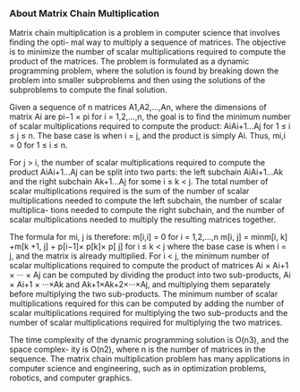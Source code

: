 
### About Matrix Chain Multiplication
Matrix chain multiplication is a problem in computer science that involves finding the opti-
mal way to multiply a sequence of matrices. The objective is to minimize the number of scalar
multiplications required to compute the product of the matrices. The problem is formulated as
a dynamic programming problem, where the solution is found by breaking down the problem
into smaller subproblems and then using the solutions of the subproblems to compute the final
solution.

Given a sequence of n matrices A1,A2,...,An, where the dimensions of matrix Ai are pi−1 ×
pi for i = 1,2,...,n, the goal is to find the minimum number of scalar multiplications required
to compute the product: AiAi+1...Aj for 1 ≤ i ≤ j ≤ n.
The base case is when i = j, and the product is simply Ai. Thus, mi,i = 0 for 1 ≤ i ≤ n.

For j > i, the number of scalar multiplications required to compute the product AiAi+1...Aj
can be split into two parts: the left subchain AiAi+1...Ak and the right subchain Ak+1...Aj for
some i ≤ k < j. The total number of scalar multiplications required is the sum of the number
of scalar multiplications needed to compute the left subchain, the number of scalar multiplica-
tions needed to compute the right subchain, and the number of scalar multiplications needed to
multiply the resulting matrices together.

The formula for mi, j is therefore: m[i,i] = 0 for i = 1,2,...,n
m[i, j] = minm[i, k] +m[k +1, j] + p[i−1]× p[k]× p[ j] for i ≤ k < j
where the base case is when i = j, and the matrix is already multiplied. For i < j, the
minimum number of scalar multiplications required to compute the product of matrices Ai ×
Ai+1 × ··· × Aj can be computed by dividing the product into two sub-products, Ai × Ai+1 ×
···×Ak and Ak+1×Ak+2×···×Aj, and multiplying them separately before multiplying the two
sub-products. The minimum number of scalar multiplications required for this can be computed
by adding the number of scalar multiplications required for multiplying the two sub-products
and the number of scalar multiplications required for multiplying the two matrices.

The time complexity of the dynamic programming solution is O(n3), and the space complex-
ity is O(n2), where n is the number of matrices in the sequence. The matrix chain multiplication
problem has many applications in computer science and engineering, such as in optimization
problems, robotics, and computer graphics.
